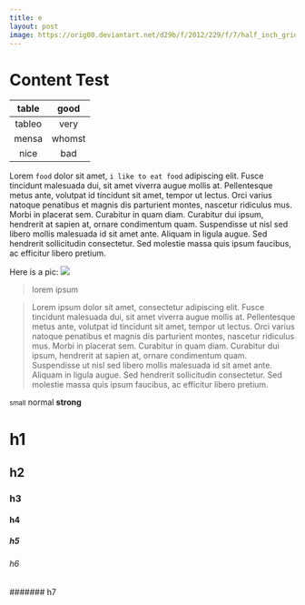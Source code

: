 ```yaml
---
title: e
layout: post
image: https://orig00.deviantart.net/d29b/f/2012/229/f/7/half_inch_grid_lines_by_nav3r-d5bfjyk.png
---
```


# Content Test

|table | good|
|:------:|:------:|
|tableo|very|
|mensa | whomst|
|nice  | bad|

Lorem `food` dolor sit amet, `i like to eat food` adipiscing elit. Fusce tincidunt malesuada dui, sit amet viverra augue mollis at. Pellentesque metus ante, volutpat id tincidunt sit amet, tempor ut lectus. Orci varius natoque penatibus et magnis dis parturient montes, nascetur ridiculus mus. Morbi in placerat sem. Curabitur in quam diam. Curabitur dui ipsum, hendrerit at sapien at, ornare condimentum quam. Suspendisse ut nisl sed libero mollis malesuada id sit amet ante. Aliquam in ligula augue. Sed hendrerit sollicitudin consectetur. Sed molestie massa quis ipsum faucibus, ac efficitur libero pretium.

Here is a pic:
![](https://www.twosisterscrafting.com/wp-content/uploads/2016/09/mummy-marshmallow-pops-marshmallows.jpg)

> lorem ipsum

> Lorem ipsum dolor sit amet, consectetur adipiscing elit. Fusce tincidunt malesuada dui, sit amet viverra augue mollis at. Pellentesque metus ante, volutpat id tincidunt sit amet, tempor ut lectus. Orci varius natoque penatibus et magnis dis parturient montes, nascetur ridiculus mus. Morbi in placerat sem. Curabitur in quam diam. Curabitur dui ipsum, hendrerit at sapien at, ornare condimentum quam. Suspendisse ut nisl sed libero mollis malesuada id sit amet ante. Aliquam in ligula augue. Sed hendrerit sollicitudin consectetur. Sed molestie massa quis ipsum faucibus, ac efficitur libero pretium.

<small>small</small> normal
<strong>strong</strong>

# h1
## h2
### h3
#### h4
##### h5
###### h6
####### h7